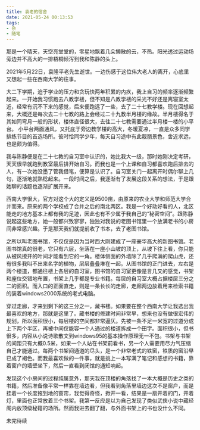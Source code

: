 ```yaml
---
title: 袁老的宿舍
date: 2021-05-24 00:13:53
tags: 
- 杂
- 随笔
---
```

那是一个晴天，天空亮堂堂的，零星地飘着几朵懒散的云，不热。阳光透过运动场旁边并不高大的一排梧桐倾泻到我和陈静的头上。

2021年5月22日，袁隆平老先生逝世。一边伤感于这位伟大老人的离开，心底里又想起一些在西南大学的往事。

大二下学期，迫于学业的压力和贪玩快两年积累的内疚，我上自习的频率逐渐频繁起来。一开始我习惯跑去八教学楼，但不知是八教学楼的采光不好还是离寝室太近，经常有沉不下来的感觉，后来便跑远了一些，去了二十七教学楼。现在回想起来，大概还是每次去二十七教的路上会经过二十九教半月楼的缘故。半月楼得名于其如同弯月一般的形状，楼体直径很大，去往二十七教需要通过半月楼一楼的小平台。 小平台两面通风，又托庇于旁边教学楼的高大，冬暖夏凉，一直是众多同学排练节目的首选场所。彼时恰同学少年，每天自习途中有此靓丽景色，舍近求远，也是颇为值得。

我与陈静便是在二十七教的自习室中认识的，她比我大一级，那时她刚决定考研，天天很早就跑到教室最后排开始自习。而我也是一个上课和自习都喜欢跑后排去的人，有一次她没墨了管我借笔，便算是认识了。自习室关门一起离开时偶尔聊上几句，逐渐地就熟稔起来。一段时间之后，我逐渐有了发展这段关系的想法，于是跟她聊的话题也逐渐扩展开来。

西南大学很大，官方对这个大的定义是9500亩，由原来的农业大学和师范大学合并而来。原来的两个学校成了合并之后的南北两区。我是一个好动好看的人，北区能走的地方基本上都有我的足迹，因此也有不少属于我自己的“秘密空间”。跟陈静说起这些地方，她一般都兴致寥寥，独独对我说的老图书馆里一个放满老书的小房间非常感兴趣。于是那天我们就提前收了书本，去了老图书馆。

之所以叫老图书馆，不仅仅是因为当时西大刚建成了一座豪华高大的新图书馆。老图书馆真的很老，它只有六层，坐落在一座小山坡的顶上，从坡下往上看，你只能从被风撩开的叶间才能看到它的一角。楼体侧面的外墙除了几乎爬满的爬山虎，还有很多我叫不出来名字的植物，层层叠叠堆在一起。从图书馆的正门进去，左右是两个楼道，都通往楼上各层的自习室，图书馆的自习室更像是言几又的感觉，书架和座位交错地布置，书架上几乎都是专业书籍。每层的自习室大概占据楼层三分之二的面积。而入口的正面直走，则是一条长长的走廊，走廊两边放着用来检索书籍的装着windows2000系统的老式电脑。

穿过走廊，才来到剩下的这三分之一，藏书楼。如果要在整个西南大学让我选出我最喜欢的地方，那就是这里了。藏书楼的修建时间非常早，想来也没有做很宏伟的规划，所以面积很小，每层楼的空间都非常逼仄。先被一条不足一米宽的过道分成上下两个半区，再被中间仅能容一个人通过的楼道拆成一个田字。面积很小，但书很多，内容从小说诗歌散文到windows95的基本操作原理无一不包。书架与书架的间距只有大概0.5米，如果一个人站在书架前看书，另一个人需要用尽力气压缩自己才能通过。每两个书架间通道的尽头，是一个非常老式的铁窗，铁质的窗沿早已成了褐色。而我最喜欢做的一件事，就是挑上一本写满了笔记和感想的书籍，靠着窗户的墙壁坐下，然后一直看到闭馆的通知响起。



发现这个小房间的过程纯属意外，那天我在顶楼的角落找了一本大概是历史之类的书籍，然后准备像平常一样靠在墙边看，但我看到角落里墙边这次不是窗户，而是挂着一个长度拖到地的窗帘，我觉得奇怪，掀开一看，结果是一扇开着的门，开着灯，里面也正常放着三个书架。我第一反应是以为自己发现了类似武侠小说中藏经阁内放顶级秘籍的场所。然而我进去翻了翻，与外面书架上的书也没什么不同。


未完待续